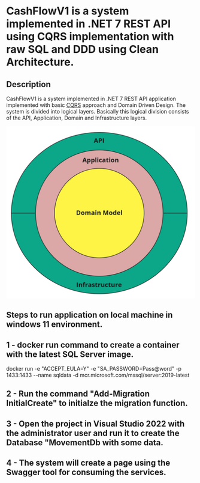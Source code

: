 
CashFlowV1 is a system implemented in .NET 7 REST API using CQRS implementation with raw SQL and DDD using Clean Architecture.
==============================================================

## Description
CashFlowV1 is a system implemented in .NET 7 REST API application implemented with basic [CQRS](https://docs.microsoft.com/en-us/azure/architecture/guide/architecture-styles/cqrs) approach and Domain Driven Design. The system is divided into logical layers. Basically this logical division consists of the API, Application, Domain and Infrastructure layers.


 ![projects_dependencies](img/clean_architecture.jpg)


## Steps to run application on local machine in windows 11 environment.

## 1 - docker run command to create a container with the latest SQL Server image. 
 docker run -e "ACCEPT_EULA=Y" -e "SA_PASSWORD=Pass@word" -p 1433:1433 --name sqldata  -d mcr.microsoft.com/mssql/server:2019-latest
 
## 2 - Run the command "Add-Migration InitialCreate" to initialze the migration function.

## 3 - Open the project in Visual Studio 2022 with the administrator user and run it to create the Database "MovementDb with some data. 

## 4 - The system will create a page using the Swagger tool for consuming the services.